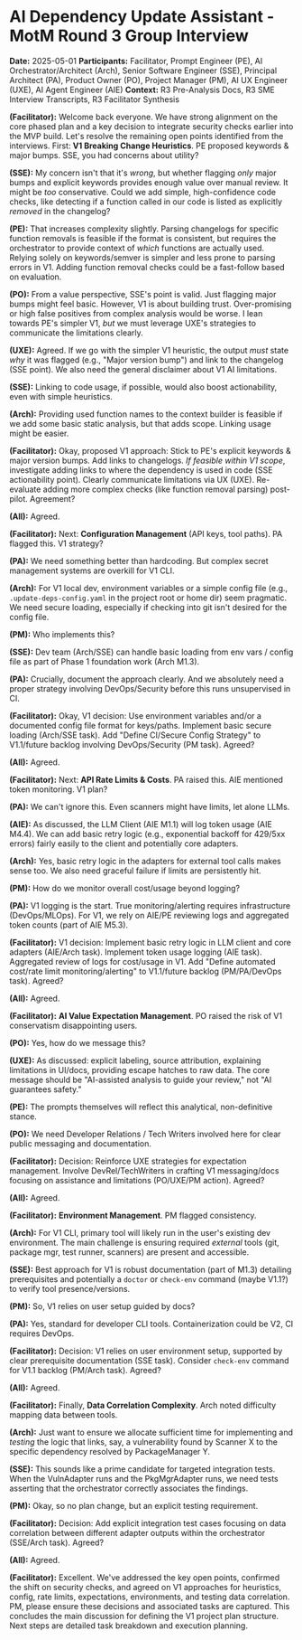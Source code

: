 # AI Dependency Update Assistant - MotM Round 3 Group Interview

**Date:** 2025-05-01
**Participants:** Facilitator, Prompt Engineer (PE), AI Orchestrator/Architect (Arch), Senior Software Engineer (SSE), Principal Architect (PA), Product Owner (PO), Project Manager (PM), AI UX Engineer (UXE), AI Agent Engineer (AIE)
**Context:** R3 Pre-Analysis Docs, R3 SME Interview Transcripts, R3 Facilitator Synthesis

**(Facilitator):** Welcome back everyone. We have strong alignment on the core phased plan and a key decision to integrate security checks earlier into the MVP build. Let's resolve the remaining open points identified from the interviews. First: **V1 Breaking Change Heuristics**. PE proposed keywords & major bumps. SSE, you had concerns about utility?

**(SSE):** My concern isn't that it's *wrong*, but whether flagging *only* major bumps and explicit keywords provides enough value over manual review. It might be *too* conservative. Could we add simple, high-confidence code checks, like detecting if a function called in our code is listed as explicitly *removed* in the changelog?

**(PE):** That increases complexity slightly. Parsing changelogs for specific function removals is feasible if the format is consistent, but requires the orchestrator to provide context of *which* functions are actually used. Relying solely on keywords/semver is simpler and less prone to parsing errors in V1. Adding function removal checks could be a fast-follow based on evaluation.

**(PO):** From a value perspective, SSE's point is valid. Just flagging major bumps might feel basic. However, V1 is about building trust. Over-promising or high false positives from complex analysis would be worse. I lean towards PE's simpler V1, *but* we must leverage UXE's strategies to communicate the limitations clearly.

**(UXE):** Agreed. If we go with the simpler V1 heuristic, the output *must* state *why* it was flagged (e.g., "Major version bump") and link to the changelog (SSE point). We also need the general disclaimer about V1 AI limitations.

**(SSE):** Linking to code usage, if possible, would also boost actionability, even with simple heuristics.

**(Arch):** Providing used function names to the context builder is feasible if we add some basic static analysis, but that adds scope. Linking usage might be easier.

**(Facilitator):** Okay, proposed V1 approach: Stick to PE's explicit keywords & major version bumps. Add links to changelogs. *If feasible within V1 scope*, investigate adding links to where the dependency is used in code (SSE actionability point). Clearly communicate limitations via UX (UXE). Re-evaluate adding more complex checks (like function removal parsing) post-pilot. Agreement?

**(All):** Agreed.

**(Facilitator):** Next: **Configuration Management** (API keys, tool paths). PA flagged this. V1 strategy?

**(PA):** We need something better than hardcoding. But complex secret management systems are overkill for V1 CLI.

**(Arch):** For V1 local dev, environment variables or a simple config file (e.g., `.update-deps-config.yaml` in the project root or home dir) seem pragmatic. We need secure loading, especially if checking into git isn't desired for the config file.

**(PM):** Who implements this?

**(SSE):** Dev team (Arch/SSE) can handle basic loading from env vars / config file as part of Phase 1 foundation work (Arch M1.3).

**(PA):** Crucially, document the approach clearly. And we absolutely need a proper strategy involving DevOps/Security before this runs unsupervised in CI.

**(Facilitator):** Okay, V1 decision: Use environment variables and/or a documented config file format for keys/paths. Implement basic secure loading (Arch/SSE task). Add "Define CI/Secure Config Strategy" to V1.1/future backlog involving DevOps/Security (PM task). Agreed?

**(All):** Agreed.

**(Facilitator):** Next: **API Rate Limits & Costs**. PA raised this. AIE mentioned token monitoring. V1 plan?

**(PA):** We can't ignore this. Even scanners might have limits, let alone LLMs.

**(AIE):** As discussed, the LLM Client (AIE M1.1) will log token usage (AIE M4.4). We can add basic retry logic (e.g., exponential backoff for 429/5xx errors) fairly easily to the client and potentially core adapters.

**(Arch):** Yes, basic retry logic in the adapters for external tool calls makes sense too. We also need graceful failure if limits are persistently hit.

**(PM):** How do we monitor overall cost/usage beyond logging?

**(PA):** V1 logging is the start. True monitoring/alerting requires infrastructure (DevOps/MLOps). For V1, we rely on AIE/PE reviewing logs and aggregated token counts (part of AIE M5.3).

**(Facilitator):** V1 decision: Implement basic retry logic in LLM client and core adapters (AIE/Arch task). Implement token usage logging (AIE task). Aggregated review of logs for cost/usage in V1. Add "Define automated cost/rate limit monitoring/alerting" to V1.1/future backlog (PM/PA/DevOps task). Agreed?

**(All):** Agreed.

**(Facilitator):** **AI Value Expectation Management**. PO raised the risk of V1 conservatism disappointing users.

**(PO):** Yes, how do we message this?

**(UXE):** As discussed: explicit labeling, source attribution, explaining limitations in UI/docs, providing escape hatches to raw data. The core message should be "AI-assisted analysis to guide your review," not "AI guarantees safety."

**(PE):** The prompts themselves will reflect this analytical, non-definitive stance.

**(PO):** We need Developer Relations / Tech Writers involved here for clear public messaging and documentation.

**(Facilitator):** Decision: Reinforce UXE strategies for expectation management. Involve DevRel/TechWriters in crafting V1 messaging/docs focusing on assistance and limitations (PO/UXE/PM action). Agreed?

**(All):** Agreed.

**(Facilitator):** **Environment Management**. PM flagged consistency.

**(Arch):** For V1 CLI, primary tool will likely run in the user's existing dev environment. The main challenge is ensuring required *external* tools (git, package mgr, test runner, scanners) are present and accessible.

**(SSE):** Best approach for V1 is robust documentation (part of M1.3) detailing prerequisites and potentially a `doctor` or `check-env` command (maybe V1.1?) to verify tool presence/versions.

**(PM):** So, V1 relies on user setup guided by docs?

**(PA):** Yes, standard for developer CLI tools. Containerization could be V2, CI requires DevOps.

**(Facilitator):** Decision: V1 relies on user environment setup, supported by clear prerequisite documentation (SSE task). Consider `check-env` command for V1.1 backlog (PM/Arch task). Agreed?

**(All):** Agreed.

**(Facilitator):** Finally, **Data Correlation Complexity**. Arch noted difficulty mapping data between tools.

**(Arch):** Just want to ensure we allocate sufficient time for implementing and *testing* the logic that links, say, a vulnerability found by Scanner X to the specific dependency resolved by PackageManager Y.

**(SSE):** This sounds like a prime candidate for targeted integration tests. When the VulnAdapter runs and the PkgMgrAdapter runs, we need tests asserting that the orchestrator correctly associates the findings.

**(PM):** Okay, so no plan change, but an explicit testing requirement.

**(Facilitator):** Decision: Add explicit integration test cases focusing on data correlation between different adapter outputs within the orchestrator (SSE/Arch task). Agreed?

**(All):** Agreed.

**(Facilitator):** Excellent. We've addressed the key open points, confirmed the shift on security checks, and agreed on V1 approaches for heuristics, config, rate limits, expectations, environments, and testing data correlation. PM, please ensure these decisions and associated tasks are captured. This concludes the main discussion for defining the V1 project plan structure. Next steps are detailed task breakdown and execution planning. 